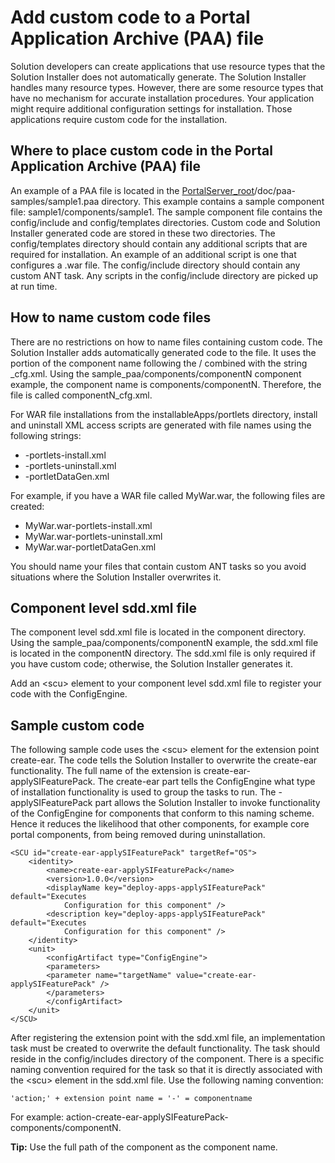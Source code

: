 # Add custom code to a Portal Application Archive \(PAA\) file

Solution developers can create applications that use resource types that the Solution Installer does not automatically generate. The Solution Installer handles many resource types. However, there are some resource types that have no mechanism for accurate installation procedures. Your application might require additional configuration settings for installation. Those applications require custom code for the installation.

## Where to place custom code in the Portal Application Archive \(PAA\) file

An example of a PAA file is located in the [PortalServer\_root](../../../guide_me/wpsdirstr.md)/doc/paa-samples/sample1.paa directory. This example contains a sample component file: sample1/components/sample1. The sample component file contains the config/include and config/templates directories. Custom code and Solution Installer generated code are stored in these two directories. The config/templates directory should contain any additional scripts that are required for installation. An example of an additional script is one that configures a .war file. The config/include directory should contain any custom ANT task. Any scripts in the config/include directory are picked up at run time.

## How to name custom code files

There are no restrictions on how to name files containing custom code. The Solution Installer adds automatically generated code to the file. It uses the portion of the component name following the / combined with the string \_cfg.xml. Using the sample\_paa/components/componentN component example, the component name is components/componentN. Therefore, the file is called componentN\_cfg.xml.

For WAR file installations from the installableApps/portlets directory, install and uninstall XML access scripts are generated with file names using the following strings:

-   -portlets-install.xml
-   -portlets-uninstall.xml
-   -portletDataGen.xml

For example, if you have a WAR file called MyWar.war, the following files are created:

-   MyWar.war-portlets-install.xml
-   MyWar.war-portlets-uninstall.xml
-   MyWar.war-portletDataGen.xml

You should name your files that contain custom ANT tasks so you avoid situations where the Solution Installer overwrites it.

## Component level sdd.xml file

The component level sdd.xml file is located in the component directory. Using the sample\_paa/components/componentN example, the sdd.xml file is located in the componentN directory. The sdd.xml file is only required if you have custom code; otherwise, the Solution Installer generates it.

Add an <scu\> element to your component level sdd.xml file to register your code with the ConfigEngine.

## Sample custom code

The following sample code uses the <scu\> element for the extension point create-ear. The code tells the Solution Installer to overwrite the create-ear functionality. The full name of the extension is create-ear-applySIFeaturePack. The create-ear part tells the ConfigEngine what type of installation functionality is used to group the tasks to run. The -applySIFeaturePack part allows the Solution Installer to invoke functionality of the ConfigEngine for components that conform to this naming scheme. Hence it reduces the likelihood that other components, for example core portal components, from being removed during uninstallation.

```
<SCU id="create-ear-applySIFeaturePack" targetRef="OS">
	<identity>
		<name>create-ear-applySIFeaturePack</name>
		<version>1.0.0</version>
		<displayName key="deploy-apps-applySIFeaturePack" default="Executes
			Configuration for this component" />
		<description key="deploy-apps-applySIFeaturePack" default="Executes
			Configuration for this component" />
	</identity>
	<unit>
		<configArtifact type="ConfigEngine">
		<parameters>
		<parameter name="targetName" value="create-ear-applySIFeaturePack" />
		</parameters>
		</configArtifact>
	</unit>
</SCU>
```

After registering the extension point with the sdd.xml file, an implementation task must be created to overwrite the default functionality. The task should reside in the config/includes directory of the component. There is a specific naming convention required for the task so that it is directly associated with the <scu\> element in the sdd.xml file. Use the following naming convention:

```
'action;' + extension point name = '-' = componentname	
```

For example: action-create-ear-applySIFeaturePack-components/componentN.

**Tip:** Use the full path of the component as the component name.


